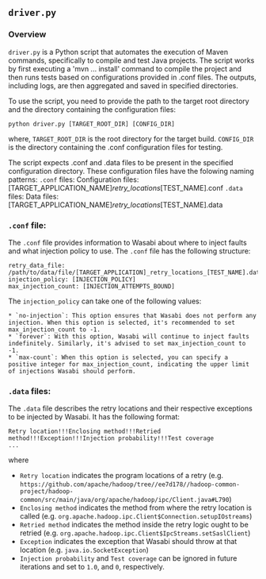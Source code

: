 
## `driver.py`

### Overview

`driver.py` is a Python script that automates the execution of Maven commands, specifically to compile and test Java projects. The script works by first executing a 'mvn ... install' command to compile the project and then runs tests based on configurations provided in .conf files. The outputs, including logs, are then aggregated and saved in specified directories.

To use the script, you need to provide the path to the target root directory and the directory containing the configuration files:
```
python driver.py [TARGET_ROOT_DIR] [CONFIG_DIR]
```
where,
    `TARGET_ROOT_DIR` is the root directory for the target build.
    `CONFIG_DIR` is the directory containing the .conf configuration files for testing.

The script expects .conf and .data files to be present in the specified configuration directory. These configuration files have the folowing naming patterns:
	`.conf` files: Configuration files: [TARGET_APPLICATION_NAME]_retry_locations_[TEST_NAME].conf
	`.data` files: Data files: [TARGET_APPLICATION_NAME]_retry_locations_[TEST_NAME].data
	
### `.conf` file:

The `.conf` file provides information to Wasabi about where to inject faults and what injection policy to use. The `.conf` file has the following structure:
```
retry_data_file: /path/to/data/file/[TARGET_APPLICATION]_retry_locations_[TEST_NAME].data
injection_policy: [INJECTION_POLICY]
max_injection_count: [INJECTION_ATTEMPTS_BOUND]

```

The `injection_policy` can take one of the following values:

    * `no-injection`: This option ensures that Wasabi does not perform any injection. When this option is selected, it's recommended to set max_injection_count to -1.
    * `forever`: With this option, Wasabi will continue to inject faults indefinitely. Similarly, it's advised to set max_injection_count to -1.
    * `max-count`: When this option is selected, you can specify a positive integer for max_injection_count, indicating the upper limit of injections Wasabi should perform.
    
### `.data` files:

The `.data` file describes the retry locations and their respective exceptions to be injected by Wasabi. It has the following format:
```
Retry location!!!Enclosing method!!!Retried method!!!Exception!!!Injection probability!!!Test coverage
...
```
where
* `Retry location` indicates the program locations of a retry (e.g. `https://github.com/apache/hadoop/tree//ee7d178//hadoop-common-project/hadoop-common/src/main/java/org/apache/hadoop/ipc/Client.java#L790`)
* `Enclosing method` indicates the method from where the retry location is called (e.g. `org.apache.hadoop.ipc.Client$Connection.setupIOstreams`)
* `Retried method` indicates the method inside the retry logic ought to be retried (e.g. `org.apache.hadoop.ipc.Client$IpcStreams.setSaslClient`)
* `Exception` indicates the exception that Wasabi should throw at that location (e.g. `java.io.SocketException`)
* `Injection probability` and `Test coverage` can be ignored in future iterations and set to `1.0`, and `0`, respectively.

